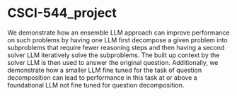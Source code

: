 # CSCI-544_project
We demonstrate how an ensemble LLM approach can improve performance on such problems by having one LLM first decompose a given problem into subproblems that require fewer reasoning steps and then having a second solver LLM iteratively solve the subproblems. The built up context by the solver LLM is then used to answer the original question. Additionally, we demonstrate how a smaller LLM fine tuned for the task of question decomposition can lead to performance in this task at or above a foundational LLM not fine tuned for question decomposition.
